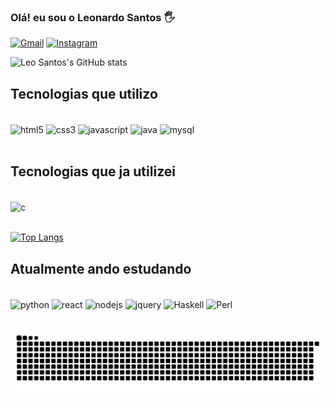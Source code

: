 ### Olá! eu sou o Leonardo Santos 🖐️

[![Gmail](https://img.shields.io/badge/Gmail-D14836?style=for-the-badge&logo=gmail&logoColor=white)](mailto:leonardospaiva04@gmail.com)
[![Instagram](https://img.shields.io/badge/Instagram-E4405F?style=for-the-badge&logo=instagram&logoColor=white)](https://www.instagram.com/leonardo.santos.paiva/)


![Leo Santos's GitHub stats](https://github-readme-stats.vercel.app/api?username=leonardosantosp&show_icons=true&theme=tokyonight)

## Tecnologias que utilizo

<div style="display: inline_block"><br/>
<img align="center" alt="html5" src= "https://img.shields.io/badge/HTML5-E34F26?style=for-the-badge&logo=html5&logoColor=white"/>
<img align="center" alt="css3" src= "https://img.shields.io/badge/CSS3-1572B6?style=for-the-badge&logo=css3&logoColor=white"/>
<img align="center" alt="javascript" src= "https://img.shields.io/badge/JavaScript-F7DF1E?style=for-the-badge&logo=javascript&logoColor=black"/>
<img align="center" alt="java" src= "https://img.shields.io/badge/Java-ED8B00?style=for-the-badge&logo=java&logoColor=white"/>
<img align="center" alt="mysql" src= "https://img.shields.io/badge/MySQL-00000F?style=for-the-badge&logo=mysql&logoColor=white"/>
</div><br/>

## Tecnologias que ja utilizei

<div style="display: inline_block"><br/>
<img align="center" alt="c" src= "https://img.shields.io/badge/c-A8B9CC?style=for-the-badge&logo=c&logoColor=black"/>



</div><br/>

[![Top Langs](https://github-readme-stats.vercel.app/api/top-langs/?username=leonardosantosp&layout=compact&theme=tokyonight)](https://github.com/leonardosantosp/github-readme-stats)

## Atualmente ando estudando
<div style="display: inline_block"><br/>
<img align="center" alt="python" src= "https://img.shields.io/badge/Python-14354C?style=for-the-badge&logo=python&logoColor=white"/>
<img align="center" alt="react" src= "https://img.shields.io/badge/React-20232A?style=for-the-badge&logo=react&logoColor=61DAFB"/>
<img align="center" alt="nodejs" src= "https://img.shields.io/badge/Node.js-43853D?style=for-the-badge&logo=node.js&logoColor=white"/>
<img align="center" alt="jquery" src= "https://img.shields.io/badge/jQuery-0769AD?style=for-the-badge&logo=jquery&logoColor=white"/>
 <img align="center" alt="Haskell" src= "https://img.shields.io/badge/Haskell-5D4F85?style=for-the-badge&logo=haskell&logoColor=white"/>
 <img align="center" alt="Perl" src= "https://img.shields.io/badge/Perl-39457E?style=for-the-badge&logo=perl&logoColor=white"/>

</div><br/>



  ![Snake animation](https://github.com/leonardosantosp/leonardosantosp/blob/output/github-contribution-grid-snake.svg)
 
</div>
